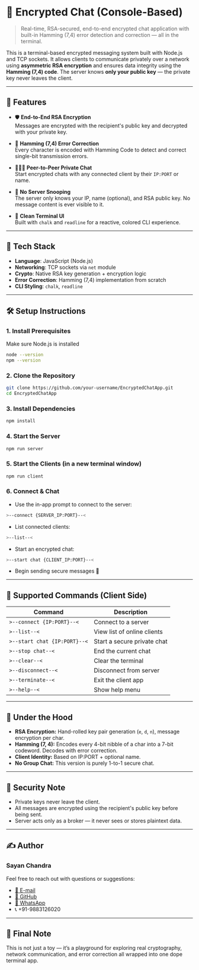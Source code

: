 # 🔐 Encrypted Chat (Console-Based)

> Real-time, RSA-secured, end-to-end encrypted chat application with built-in Hamming (7,4) error detection and correction — all in the terminal.

This is a terminal-based encrypted messaging system built with Node.js and TCP sockets. It allows clients to communicate privately over a network using **asymmetric RSA encryption** and ensures data integrity using the **Hamming (7,4) code**. The server knows **only your public key** — the private key never leaves the client.

---

## 🚀 Features

- 🛡️ **End-to-End RSA Encryption**  
  Messages are encrypted with the recipient's public key and decrypted with your private key.

- 🧠 **Hamming (7,4) Error Correction**  
  Every character is encoded with Hamming Code to detect and correct single-bit transmission errors.

- 🧑‍🤝‍🧑 **Peer-to-Peer Private Chat**  
  Start encrypted chats with any connected client by their `IP:PORT` or name.

- 📜 **No Server Snooping**  
  The server only knows your IP, name (optional), and RSA public key. No message content is ever visible to it.

- 🧼 **Clean Terminal UI**  
  Built with `chalk` and `readline` for a reactive, colored CLI experience.

---

## 🧱 Tech Stack

- **Language**: JavaScript (Node.js)
- **Networking**: TCP sockets via `net` module
- **Crypto**: Native RSA key generation + encryption logic
- **Error Correction**: Hamming (7,4) implementation from scratch
- **CLI Styling**: `chalk`, `readline`

---

## 🛠️ Setup Instructions

### **1. Install Prerequisites**
Make sure Node.js is installed
```bash
node --version
npm --version
```

### **2. Clone the Repository**
```bash
git clone https://github.com/your-username/EncryptedChatApp.git
cd EncryptedChatApp
```

### **3. Install Dependencies**
```bash
npm install
```

### **4. Start the Server**
```bash
npm run server
```

### **5. Start the Clients (in a new terminal window)**
```bash
npm run client
```

### **6. Connect & Chat**
- Use the in-app prompt to connect to the server:
```bash
>--connect {SERVER_IP:PORT}--<
```

- List connected clients:
```bash
>--list--<
```

- Start an encrypted chat:
```bash
>--start chat {CLIENT_IP:PORT}--<
```

- Begin sending secure messages 🔐

---

## 💬 Supported Commands (Client Side)
| Command                        | Description                 |
|--------------------------------|-----------------------------|
| `>--connect {IP:PORT}--<`      | Connect to a server         |
| `>--list--<`                   | View list of online clients |
| `>--start chat {IP:PORT}--<`   | Start a secure private chat |
| `>--stop chat--<`              | End the current chat        |
| `>--clear--<`                  | Clear the terminal          |
| `>--disconnect--<`             | Disconnect from server      |
| `>--terminate--<`              | Exit the client app         |
| `>--help--<`                   | Show help menu              |

---

## 🧪 Under the Hood
- **RSA Encryption:** Hand-rolled key pair generation (`e`, `d`, `n`), message encryption per char.
- **Hamming (7, 4):** Encodes every 4-bit nibble of a char into a 7-bit codeword. Decodes with error correction.
- **Client Identity:** Based on IP:PORT + optional name.
- **No Group Chat:** This version is purely 1-to-1 secure chat.

---

## 🔐 Security Note
- Private keys never leave the client.
- All messages are encrypted using the recipient's public key before being sent.
- Server acts only as a broker — it never sees or stores plaintext data.

---

## ✍️ Author
### Sayan Chandra
Feel free to reach out with questions or suggestions:
- [📧 E-mail](mailto:sayanchandra89@gmail.com)
- [🐙 GitHub](https://github.com/schandra2609)
- [📱 WhatsApp](https://wa.me/919883126020)
- 📞 +91-9883126020

---

## 🧠 Final Note
This is not just a toy — it’s a playground for exploring real cryptography, network communication, and error correction all wrapped into one dope terminal app.